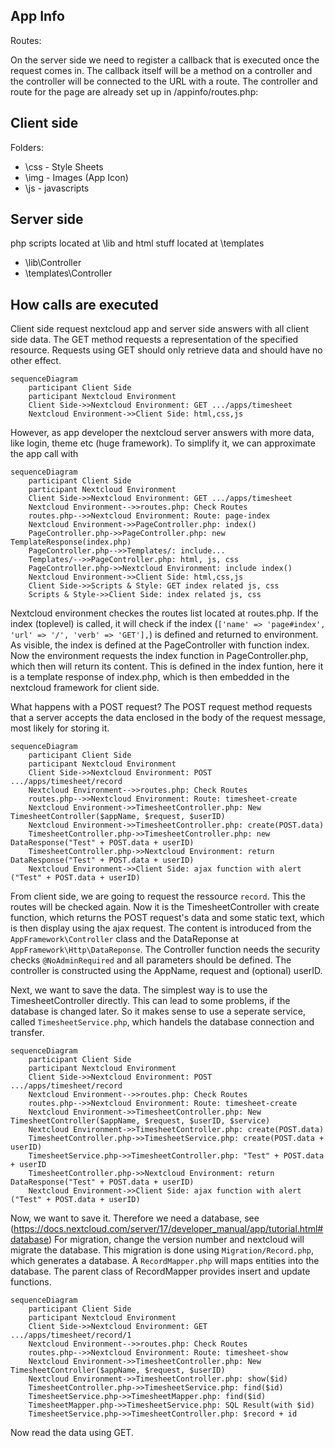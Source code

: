 ## App Info

Routes:

On the server side we need to register a callback that is executed once the request comes in. The callback itself will be a method on a controller and the controller will be connected to the URL with a route. The controller and route for the page are already set up in /appinfo/routes.php:

## Client side

Folders:
* \css - Style Sheets
* \img - Images (App Icon)
* \js - javascripts

## Server side
php scripts located at \lib and html stuff located at \templates

* \lib\Controller
* \templates\Controller

## How calls are executed

Client side request nextcloud app and server side answers with all client side data. The GET method requests a representation of the specified resource. Requests using GET should only retrieve data and should have no other effect. 

```mermaid
sequenceDiagram
    participant Client Side
    participant Nextcloud Environment
    Client Side->>Nextcloud Environment: GET .../apps/timesheet
    Nextcloud Environment->>Client Side: html,css,js            
```

However, as app developer the nextcloud server answers with more data, like login, theme etc (huge framework). To simplify it, we can approximate the app call with

```mermaid
sequenceDiagram
    participant Client Side
    participant Nextcloud Environment
    Client Side->>Nextcloud Environment: GET .../apps/timesheet
    Nextcloud Environment-->>routes.php: Check Routes
    routes.php-->>Nextcloud Environment: Route: page-index
    Nextcloud Environment->>PageController.php: index()
    PageController.php->>PageController.php: new TemplateResponse(index.php)
    PageController.php-->>Templates/: include...
    Templates/-->>PageController.php: html, js, css
    PageController.php->>Nextcloud Environment: include index()   
    Nextcloud Environment->>Client Side: html,css,js 
    Client Side->>Scripts & Style: GET index related js, css       
    Scripts & Style->>Client Side: index related js, css        
```

Nextcloud environment checkes the routes list located at routes.php. If the index (toplevel) is called, it will check if the index (`['name' => 'page#index', 'url' => '/', 'verb' => 'GET'],`) is defined and returned to environment. As visible, the index is defined at the PageController with function index.  Now the environment requests the index function in PageController.php, which then will return its content. This is defined in the index funtion, here it is a template response of index.php, which is then embedded in the nextcloud framework for client side.

What happens with a POST request? The POST request method requests that a server accepts the data enclosed in the body of the request message, most likely for storing it.

```mermaid
sequenceDiagram
    participant Client Side
    participant Nextcloud Environment
    Client Side->>Nextcloud Environment: POST .../apps/timesheet/record
    Nextcloud Environment-->>routes.php: Check Routes
    routes.php-->>Nextcloud Environment: Route: timesheet-create
    Nextcloud Environment->>TimesheetController.php: New TimesheetController($appName, $request, $userID)
    Nextcloud Environment->>TimesheetController.php: create(POST.data)
    TimesheetController.php->>TimesheetController.php: new DataResponse("Test" + POST.data + userID)
    TimesheetController.php->>Nextcloud Environment: return DataResponse("Test" + POST.data + userID)   
    Nextcloud Environment->>Client Side: ajax function with alert ("Test" + POST.data + userID) 
```

From client side, we are going to request the ressource `record`. This the routes will be checked again. Now it is the TimesheetController with create function, which returns the POST request's data and some static text, which is then display using the ajax request. The content is introduced from the `AppFramework\Controller` class and the DataReponse at `AppFramework\Http\DataReponse`. The Controller function needs the security checks `@NoAdminRequired` and all parameters should be defined. The controller is constructed using the AppName, request and (optional) userID.

Next, we want to save the data. The simplest way is to use the TimesheetController directly. This can lead to some problems, if the database is changed later. So it makes sense to use a seperate service, called `TimesheetService.php`, which handels the database connection and transfer.

```mermaid
sequenceDiagram
    participant Client Side
    participant Nextcloud Environment
    Client Side->>Nextcloud Environment: POST .../apps/timesheet/record
    Nextcloud Environment-->>routes.php: Check Routes
    routes.php-->>Nextcloud Environment: Route: timesheet-create
    Nextcloud Environment->>TimesheetController.php: New TimesheetController($appName, $request, $userID, $service)
    Nextcloud Environment->>TimesheetController.php: create(POST.data)
    TimesheetController.php->>TimesheetService.php: create(POST.data + userID)
    TimesheetService.php->>TimesheetController.php: "Test" + POST.data + userID
    TimesheetController.php->>Nextcloud Environment: return DataResponse("Test" + POST.data + userID)   
    Nextcloud Environment->>Client Side: ajax function with alert ("Test" + POST.data + userID)
```

Now, we want to save it. Therefore we need a database, see (https://docs.nextcloud.com/server/17/developer_manual/app/tutorial.html#database) For migration, change the version number and nextcloud will migrate the database. This migration is done using `Migration/Record.php`, which generates a database. A `RecordMapper.php` will maps entities into the database. The parent class of RecordMapper provides insert and update functions.

```mermaid
sequenceDiagram
    participant Client Side
    participant Nextcloud Environment
    Client Side->>Nextcloud Environment: GET .../apps/timesheet/record/1
    Nextcloud Environment-->>routes.php: Check Routes
    routes.php-->>Nextcloud Environment: Route: timesheet-show
    Nextcloud Environment->>TimesheetController.php: New TimesheetController($appName, $request, $userID)
    Nextcloud Environment->>TimesheetController.php: show($id)
    TimesheetController.php->>TimesheetService.php: find($id)
    TimesheetService.php->>TimesheetMapper.php: find($id)
    TimesheetMapper.php->>TimesheetService.php: SQL Result(with $id)
    TimesheetService.php->>TimesheetController.php: $record + id
```

Now read the data using GET.
